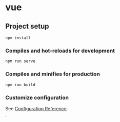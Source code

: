 # vue

## Project setup
```
npm install
```

### Compiles and hot-reloads for development
```
npm run serve
```

### Compiles and minifies for production
```
npm run build
```

### Customize configuration
See [Configuration Reference](https://cli.vuejs.org/config/).



<img src="C:\Users\罗昊\Documents\Tencent Files\2394649961\Image\C2C\ZF@CGO%@M%ATW`ZQ~LO2VXO.png" style="zoom:20%;float: left"  >





